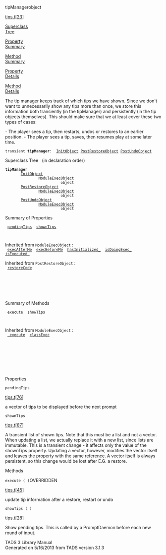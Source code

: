 <span class="title">tipManager</span><span class="type">object</span>

[tips.t](../file/tips.t.html)\[[23](../source/tips.t.html#23)\]

[Superclass  
Tree](#_SuperClassTree_)

[Property  
Summary](#_PropSummary_)

[Method  
Summary](#_MethodSummary_)

[Property  
Details](#_Properties_)

[Method  
Details](#_Methods_)

<div class="fdesc">

The tip manager keeps track of which tips we have shown. Since we don't
want to unnecessarily show any tips more than once, we store this
information both transiently (in the tipManager) and persistently (in
the tip objects themselves). This should make sure that we at least
cover these two types of cases:

\- The player sees a tip, then restarts, undos or restores to an earlier
position. - The player sees a tip, saves, then resumes play at some
later time.

`transient `**`tipManager`**` :   `[`InitObject`](../object/InitObject.html)`   `[`PostRestoreObject`](../object/PostRestoreObject.html)`   `[`PostUndoObject`](../object/PostUndoObject.html)

</div>

<span id="_SuperClassTree_"></span>

<div class="mjhd">

<span class="hdln">Superclass Tree</span>   (in declaration order)

</div>

**`tipManager`**  
`         `[`InitObject`](../object/InitObject.html)  
`                 `[`ModuleExecObject`](../object/ModuleExecObject.html)  
`                         object`  
`         `[`PostRestoreObject`](../object/PostRestoreObject.html)  
`                 `[`ModuleExecObject`](../object/ModuleExecObject.html)  
`                         object`  
`         `[`PostUndoObject`](../object/PostUndoObject.html)  
`                 `[`ModuleExecObject`](../object/ModuleExecObject.html)  
`                         object`  
<span id="_PropSummary_"></span>

<div class="mjhd">

<span class="hdln">Summary of Properties</span>  

</div>

` `[`pendingTips`](#pendingTips)`  `[`shownTips`](#shownTips)`  `

` `

Inherited from `ModuleExecObject` :  
` `[`execAfterMe`](../object/ModuleExecObject.html#execAfterMe)`  `[`execBeforeMe`](../object/ModuleExecObject.html#execBeforeMe)`  `[`hasInitialized_`](../object/ModuleExecObject.html#hasInitialized_)`  `[`isDoingExec_`](../object/ModuleExecObject.html#isDoingExec_)`  `[`isExecuted_`](../object/ModuleExecObject.html#isExecuted_)`  `

Inherited from `PostRestoreObject` :  
` `[`restoreCode`](../object/PostRestoreObject.html#restoreCode)`  `

` `

` `

` `

<span id="_MethodSummary_"></span>

<div class="mjhd">

<span class="hdln">Summary of Methods</span>  

</div>

` `[`execute`](#execute)`  `[`showTips`](#showTips)`  `

` `

Inherited from `ModuleExecObject` :  
` `[`_execute`](../object/ModuleExecObject.html#_execute)`  `[`classExec`](../object/ModuleExecObject.html#classExec)`  `

` `

` `

` `

` `

<span id="_Properties_"></span>

<div class="mjhd">

<span class="hdln">Properties</span>  

</div>

<span id="pendingTips"></span>

`pendingTips`

[tips.t](../file/tips.t.html)\[[76](../source/tips.t.html#76)\]

<div class="desc">

a vector of tips to be displayed before the next prompt

</div>

<span id="shownTips"></span>

`shownTips`

[tips.t](../file/tips.t.html)\[[87](../source/tips.t.html#87)\]

<div class="desc">

A transient list of shown tips. Note that this must be a list and not a
vector. When updating a list, we actually replace it with a new list,
since lists are immutable. This is a transient change - it affects only
the value of the shownTips property. Updating a vector, however,
modifies the vector itself and leaves the property with the same
reference. A vector itself is always persistent, so this change would be
lost after E.G. a restore.

</div>

<span id="_Methods_"></span>

<div class="mjhd">

<span class="hdln">Methods</span>  

</div>

<span id="execute"></span>

`execute ( )`<span class="rem">OVERRIDDEN</span>

[tips.t](../file/tips.t.html)\[[45](../source/tips.t.html#45)\]

<div class="desc">

update tip information after a restore, restart or undo

</div>

<span id="showTips"></span>

`showTips ( )`

[tips.t](../file/tips.t.html)\[[28](../source/tips.t.html#28)\]

<div class="desc">

Show pending tips. This is called by a PromptDaemon before each new
round of input.

</div>

<div class="ftr">

TADS 3 Library Manual  
Generated on 5/16/2013 from TADS version 3.1.3

</div>
